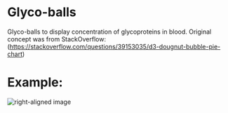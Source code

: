 # Glyco-balls
Glyco-balls to display concentration of glycoproteins in blood. Original concept was from StackOverflow: (https://stackoverflow.com/questions/39153035/d3-dougnut-bubble-pie-chart)

# Example:
![right-aligned image](demo.png)

